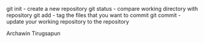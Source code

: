 git init - create a new repository
git status - compare working directory with repository
git add - tag the files that you want to commit
git commit - update your working repository to the repository

Archawin Tirugsapun
